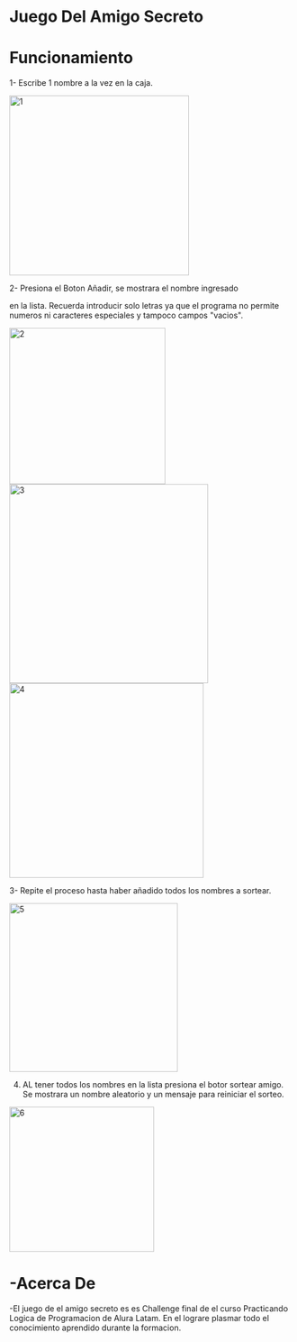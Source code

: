 <h1>Juego Del Amigo Secreto</h1>

<h1>Funcionamiento </h1>

1- Escribe 1 nombre a la vez en la caja.

<img width="319" alt="1" src="https://github.com/user-attachments/assets/5888d14c-6722-4810-9f33-58dd6edbea39" />

2- Presiona el Boton Añadir, se mostrara el nombre ingresado 

en la lista. Recuerda introducir solo letras ya que el programa
no permite numeros ni caracteres especiales y tampoco campos "vacios".


<img width="277" alt="2" src="https://github.com/user-attachments/assets/2f1a22b1-8573-4c3e-82e6-5baff1afaf49" />


<img width="353" alt="3" src="https://github.com/user-attachments/assets/82377fa8-539c-4971-9740-9fb28996bcc6" />


<img width="345" alt="4" src="https://github.com/user-attachments/assets/612bd108-28dd-48d9-b78c-5b284f038cfe" />

3- Repite el proceso hasta haber añadido todos los nombres a sortear.


<img width="299" alt="5" src="https://github.com/user-attachments/assets/9be0e011-0ae1-479a-9d18-d6b2dec953c6" />

4. AL tener todos los nombres en la lista presiona el botor sortear amigo.
Se mostrara un nombre aleatorio y un mensaje para reiniciar el sorteo.


<img width="257" alt="6" src="https://github.com/user-attachments/assets/195f2894-d7b3-42b5-9b1a-6dde59244aae" />


<h1>-Acerca De </h1>
-El juego de el amigo secreto es es Challenge final de el curso Practicando Logica de Programacion de Alura Latam.
En el lograre plasmar todo el conocimiento aprendido durante la formacion.
